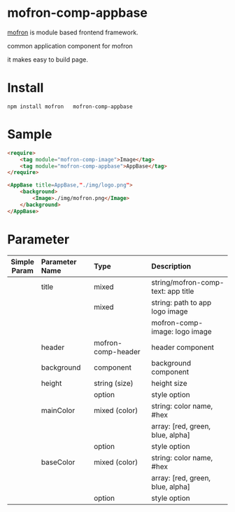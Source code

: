 #   mofron-comp-appbase
[mofron](https://mofron.github.io/mofron/) is module based frontend framework.

 common application component for mofron

it makes easy to build page.


# Install
```
npm install mofron   mofron-comp-appbase
```

# Sample
```html
<require>
    <tag module="mofron-comp-image">Image</tag>
    <tag module="mofron-comp-appbase">AppBase</tag>
</require>

<AppBase title=AppBase,"./img/logo.png">
    <background>
        <Image>./img/mofron.png</Image>
    </background>
</AppBase>
```
# Parameter

|Simple<br>Param | Parameter Name | Type | Description |
|:--------------:|:---------------|:-----|:------------|
| | title | mixed | string/mofron-comp-text: app title |
| | | mixed | string: path to app logo image |
| | | | mofron-comp-image: logo image |
| | header | mofron-comp-header | header component |
| | background | component | background component |
| | height | string (size) | height size |
| | | option | style option |
| | mainColor | mixed (color) | string: color name, #hex |
| | | | array: [red, green, blue, alpha] |
| | | option | style option |
| | baseColor | mixed (color) | string: color name, #hex |
| | | | array: [red, green, blue, alpha] |
| | | option | style option |

